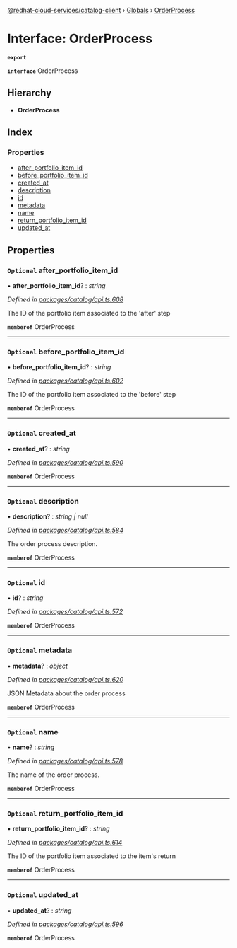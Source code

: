 [@redhat-cloud-services/catalog-client](../README.md) › [Globals](../globals.md) › [OrderProcess](orderprocess.md)

# Interface: OrderProcess

**`export`** 

**`interface`** OrderProcess

## Hierarchy

* **OrderProcess**

## Index

### Properties

* [after_portfolio_item_id](orderprocess.md#optional-after_portfolio_item_id)
* [before_portfolio_item_id](orderprocess.md#optional-before_portfolio_item_id)
* [created_at](orderprocess.md#optional-created_at)
* [description](orderprocess.md#optional-description)
* [id](orderprocess.md#optional-id)
* [metadata](orderprocess.md#optional-metadata)
* [name](orderprocess.md#optional-name)
* [return_portfolio_item_id](orderprocess.md#optional-return_portfolio_item_id)
* [updated_at](orderprocess.md#optional-updated_at)

## Properties

### `Optional` after_portfolio_item_id

• **after_portfolio_item_id**? : *string*

*Defined in [packages/catalog/api.ts:608](https://github.com/RedHatInsights/javascript-clients/blob/master/packages/catalog/api.ts#L608)*

The ID of the portfolio item associated to the \'after\' step

**`memberof`** OrderProcess

___

### `Optional` before_portfolio_item_id

• **before_portfolio_item_id**? : *string*

*Defined in [packages/catalog/api.ts:602](https://github.com/RedHatInsights/javascript-clients/blob/master/packages/catalog/api.ts#L602)*

The ID of the portfolio item associated to the \'before\' step

**`memberof`** OrderProcess

___

### `Optional` created_at

• **created_at**? : *string*

*Defined in [packages/catalog/api.ts:590](https://github.com/RedHatInsights/javascript-clients/blob/master/packages/catalog/api.ts#L590)*

**`memberof`** OrderProcess

___

### `Optional` description

• **description**? : *string | null*

*Defined in [packages/catalog/api.ts:584](https://github.com/RedHatInsights/javascript-clients/blob/master/packages/catalog/api.ts#L584)*

The order process description.

**`memberof`** OrderProcess

___

### `Optional` id

• **id**? : *string*

*Defined in [packages/catalog/api.ts:572](https://github.com/RedHatInsights/javascript-clients/blob/master/packages/catalog/api.ts#L572)*

**`memberof`** OrderProcess

___

### `Optional` metadata

• **metadata**? : *object*

*Defined in [packages/catalog/api.ts:620](https://github.com/RedHatInsights/javascript-clients/blob/master/packages/catalog/api.ts#L620)*

JSON Metadata about the order process

**`memberof`** OrderProcess

___

### `Optional` name

• **name**? : *string*

*Defined in [packages/catalog/api.ts:578](https://github.com/RedHatInsights/javascript-clients/blob/master/packages/catalog/api.ts#L578)*

The name of the order process.

**`memberof`** OrderProcess

___

### `Optional` return_portfolio_item_id

• **return_portfolio_item_id**? : *string*

*Defined in [packages/catalog/api.ts:614](https://github.com/RedHatInsights/javascript-clients/blob/master/packages/catalog/api.ts#L614)*

The ID of the portfolio item associated to the item\'s return

**`memberof`** OrderProcess

___

### `Optional` updated_at

• **updated_at**? : *string*

*Defined in [packages/catalog/api.ts:596](https://github.com/RedHatInsights/javascript-clients/blob/master/packages/catalog/api.ts#L596)*

**`memberof`** OrderProcess

